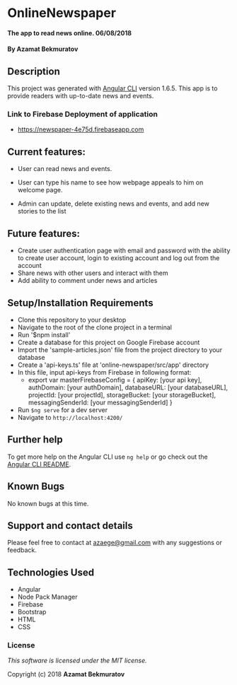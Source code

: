 # OnlineNewspaper

#### The app to read news online. 06/08/2018

#### By **Azamat Bekmuratov**

## Description

This project was generated with [Angular CLI](https://github.com/angular/angular-cli) version 1.6.5. This app is to provide readers with up-to-date news and events.

### Link to Firebase Deployment of application

* https://newspaper-4e75d.firebaseapp.com


## Current features:

* User can read news and events.

* User can type his name to see how webpage appeals to him on welcome page.

* Admin can update, delete existing news and events, and add new stories to the list

## Future features:
* Create user authentication page with email and password with the ability to create user account, login to existing account and log out from the account
* Share news with other users and interact with them
* Add ability to comment under news and articles

## Setup/Installation Requirements

* Clone this repository to your desktop
* Navigate to the root of the clone project in a terminal
* Run '$npm install'
* Create a database for this project on Google Firebase account
* Import the 'sample-articles.json' file from the project directory to your database
* Create a 'api-keys.ts' file at 'online-newspaper/src/app' directory
* In this file, input api-keys from Firebase in following format:
    * export var masterFirebaseConfig = {
          apiKey: [your api key],
          authDomain: [your authDomain],
          databaseURL: [your databaseURL],
          projectId: [your projectId],
          storageBucket: [your storageBucket],
          messagingSenderId: [your messagingSenderId]
      }
* Run `$ng serve` for a dev server
* Navigate to `http://localhost:4200/`

## Further help

To get more help on the Angular CLI use `ng help` or go check out the [Angular CLI README](https://github.com/angular/angular-cli/blob/master/README.md).

## Known Bugs

No known bugs at this time.

## Support and contact details

Please feel free to contact at azaege@gmail.com with any suggestions or feedback.

## Technologies Used

* Angular
* Node Pack Manager
* Firebase
* Bootstrap
* HTML
* CSS

### License

*This software is licensed under the MIT license.*

Copyright (c) 2018 **Azamat Bekmuratov**

